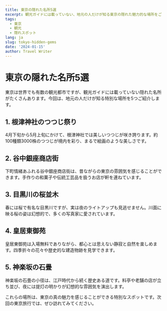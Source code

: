 ```yaml
---
title: 東京の隠れた名所5選
excerpt: 観光ガイドには載っていない、地元の人だけが知る東京の隠れた魅力的な場所をご紹介します。
tags:
  - 東京
  - 観光
  - 隠れスポット
lang: ja
slug: tokyo-hidden-gems
date: '2024-01-15'
author: Travel Writer
---
```


# 東京の隠れた名所5選

東京は世界でも有数の観光都市ですが、観光ガイドには載っていない隠れた名所がたくさんあります。今回は、地元の人だけが知る特別な場所を5つご紹介します。

## 1. 根津神社のつつじ祭り

4月下旬から5月上旬にかけて、根津神社では美しいつつじが咲き誇ります。約100種類3000株のつつじが境内を彩り、まるで絵画のような美しさです。

## 2. 谷中銀座商店街

下町情緒あふれる谷中銀座商店街は、昔ながらの東京の雰囲気を感じることができます。手作りの和菓子や伝統工芸品を扱うお店が軒を連ねています。

## 3. 目黒川の桜並木

春には桜で有名な目黒川ですが、実は夜のライトアップも見逃せません。川面に映る桜の姿は幻想的で、多くの写真家に愛されています。

## 4. 皇居東御苑

皇居東御苑は入場無料でありながら、都心とは思えない静寂と自然を楽しめます。四季折々の花々や歴史的な建造物跡を見学できます。

## 5. 神楽坂の石畳

神楽坂の石畳の小径は、江戸時代から続く歴史ある道です。料亭や老舗の店が立ち並び、夜には提灯の明かりが幻想的な雰囲気を演出します。

これらの場所は、東京の真の魅力を感じることができる特別なスポットです。次回の東京旅行では、ぜひ訪れてみてください。